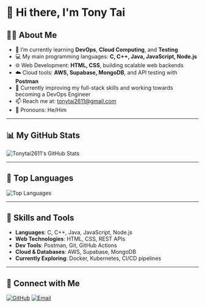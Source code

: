 # 👋 Hi there, I'm Tony Tai

## 🙋‍♂️ About Me

- 🔭 I’m currently learning **DevOps**, **Cloud Computing**, and **Testing**
- 💻 My main programming languages: **C, C++, Java, JavaScript, Node.js**
- 🌐 Web Development: **HTML, CSS**, building scalable web backends
- ☁️ Cloud tools: **AWS, Supabase, MongoDB**, and API testing with **Postman**
- 🎯 Currently improving my full-stack skills and working towards becoming a DevOps Engineer
- 📫 Reach me at: [tonytai2611@gmail.com](mailto:tonytai2611@gmail.com)
- 💼 Pronouns: He/Him

---

## 📊 My GitHub Stats

![Tonytai2611's GitHub Stats](https://github-readme-stats.vercel.app/api?username=Tonytai2611&show_icons=true&theme=radical)

---

## 🧠 Top Languages

![Top Languages](https://github-readme-stats.vercel.app/api/top-langs/?username=Tonytai2611&layout=compact&theme=radical)

---

## 🧰 Skills and Tools

- **Languages**: C, C++, Java, JavaScript, Node.js  
- **Web Technologies**: HTML, CSS, REST APIs  
- **Dev Tools**: Postman, Git, GitHub Actions  
- **Cloud & Databases**: AWS, Supabase, MongoDB  
- **Currently Exploring**: Docker, Kubernetes, CI/CD pipelines

---

## 🤝 Connect with Me

[![GitHub](https://img.shields.io/badge/GitHub-Tonytai2611-181717?style=for-the-badge&logo=github)](https://github.com/Tonytai2611)
[![Email](https://img.shields.io/badge/Email-tonytai2611@gmail.com-blue?style=for-the-badge&logo=gmail)](mailto:tonytai2611@gmail.com)
